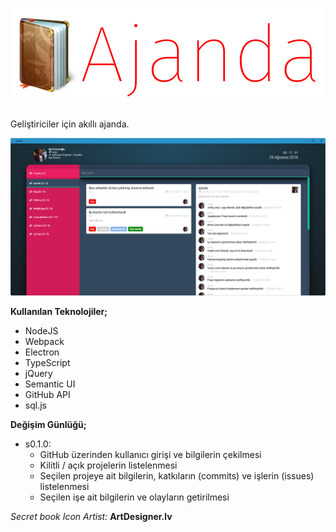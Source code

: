 # ![Ajanda](resim/logo.png)

Geliştiriciler için akıllı ajanda.  

![Ajanda Son Hali](resim/1.png)

**Kullanılan Teknolojiler;**

- NodeJS
- Webpack
- Electron
- TypeScript
- jQuery
- Semantic UI
- GitHub API
- sql.js

**Değişim Günlüğü;**

- s0.1.0:
    - GitHub üzerinden kullanıcı girişi ve bilgilerin çekilmesi
    - Kilitli / açık projelerin listelenmesi
    - Seçilen projeye ait bilgilerin, katkıların (commits) ve işlerin (issues) listelenmesi
    - Seçilen işe ait bilgilerin ve olayların getirilmesi


*Secret book Icon Artist:* **ArtDesigner.lv**